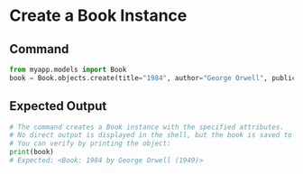 # Create a Book Instance

## Command
```python
from myapp.models import Book
book = Book.objects.create(title="1984", author="George Orwell", publication_year=1949)
```

## Expected Output
```python
# The command creates a Book instance with the specified attributes.
# No direct output is displayed in the shell, but the book is saved to the database.
# You can verify by printing the object:
print(book)
# Expected: <Book: 1984 by George Orwell (1949)>
```